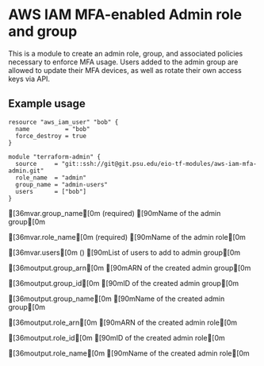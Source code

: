 
# AWS IAM MFA-enabled Admin role and group

This is a module to create an admin role, group, and associated policies
necessary to enforce MFA usage. Users added to the admin group are allowed
to update their MFA devices, as well as rotate their own access keys via
API.

## Example usage
```
resource "aws_iam_user" "bob" {
  name          = "bob"
  force_destroy = true
}

module "terraform-admin" {
  source     = "git::ssh://git@git.psu.edu/eio-tf-modules/aws-iam-mfa-admin.git"
  role_name  = "admin"
  group_name = "admin-users"
  users      = ["bob"]
}
```



  [36mvar.group_name[0m (required)
  [90mName of the admin group[0m

  [36mvar.role_name[0m (required)
  [90mName of the admin role[0m

  [36mvar.users[0m (<list>)
  [90mList of users to add to admin group[0m



  [36moutput.group_arn[0m
  [90mARN of the created admin group[0m

  [36moutput.group_id[0m
  [90mID of the created admin group[0m

  [36moutput.group_name[0m
  [90mName of the created admin group[0m

  [36moutput.role_arn[0m
  [90mARN of the created admin role[0m

  [36moutput.role_id[0m
  [90mID of the created admin role[0m

  [36moutput.role_name[0m
  [90mName of the created admin role[0m



